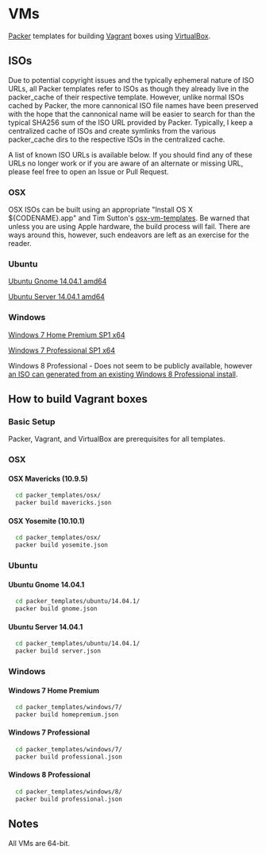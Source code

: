 # VMs
[Packer](https://packer.io) templates for building
[Vagrant](https://www.vagrantup.com) boxes using
[VirtualBox](https://www.virtualbox.org/).

## ISOs
Due to potential copyright issues and the typically ephemeral nature of ISO
URLs, all Packer templates refer to ISOs as though they already live in the
packer_cache of their respective template. However, unlike normal ISOs cached by
Packer, the more cannonical ISO file names have been preserved with the hope
that the cannonical name will be easier to search for than the typical SHA256
sum of the ISO URL provided by Packer. Typically, I keep a centralized cache of
ISOs and create symlinks from the various packer_cache dirs to the respective
ISOs in the centralized cache.

A list of known ISO URLs is available below. If you should find any of these
URLs no longer work or if you are aware of an alternate or missing URL, please
feel free to open an Issue or Pull Request.

### OSX
OSX ISOs can be built using an appropriate "Install OS X ${CODENAME}.app" and
Tim Sutton's [osx-vm-templates](https://github.com/timsutton/osx-vm-templates).
Be warned that unless you are using Apple hardware, the build process will fail.
There are ways around this, however, such endeavors are left as an exercise for
the reader.

### Ubuntu
[Ubuntu Gnome 14.04.1 amd64](http://cdimage.ubuntu.com/ubuntu-gnome/releases/14.04/release/ubuntu-gnome-14.04.1-desktop-amd64.iso)

[Ubuntu Server 14.04.1 amd64](http://releases.ubuntu.com/14.04.1/ubuntu-14.04.1-server-amd64.iso)

### Windows
[Windows 7 Home Premium SP1 x64](http://msft.digitalrivercontent.net/win/X17-24209.iso)

[Windows 7 Professional SP1 x64](http://msft.digitalrivercontent.net/win/X17-24281.iso)

Windows 8 Professional - Does not seem to be publicly available, however [an ISO
can generated from an existing Windows 8 Professional
install](http://www.howtogeek.com/186775/how-to-download-windows-7-8-and-8.1-installation-media-legally/).

## How to build Vagrant boxes
### Basic Setup
Packer, Vagrant, and VirtualBox are prerequisites for all templates.

### OSX
#### OSX Mavericks (10.9.5)
```bash
  cd packer_templates/osx/
  packer build mavericks.json
```

#### OSX Yosemite (10.10.1)
```bash
  cd packer_templates/osx/
  packer build yosemite.json
```

### Ubuntu
#### Ubuntu Gnome 14.04.1
```bash
  cd packer_templates/ubuntu/14.04.1/
  packer build gnome.json
```

#### Ubuntu Server 14.04.1
```bash
  cd packer_templates/ubuntu/14.04.1/
  packer build server.json
```

### Windows
#### Windows 7 Home Premium
```bash
  cd packer_templates/windows/7/
  packer build homepremium.json
```

#### Windows 7 Professional
```bash
  cd packer_templates/windows/7/
  packer build professional.json
```

#### Windows 8 Professional
```bash
  cd packer_templates/windows/8/
  packer build professional.json
```

## Notes
All VMs are 64-bit.
